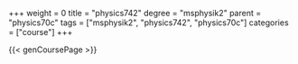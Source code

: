 +++
weight = 0
title = "physics742"
degree = "msphysik2"
parent = "physics70c"
tags = ["msphysik2", "physics742", "physics70c"]
categories = ["course"]
+++

{{< genCoursePage >}}
